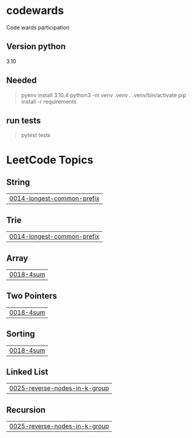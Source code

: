 # codewards

Code wards participation


## Version python

3.10

## Needed

> pyenv install 3.10.4
> python3 -m venv .venv
> . .venv/bin/activate
> pip install -r requirements

## run tests

> pytest tests

<!---LeetCode Topics Start-->
# LeetCode Topics
## String
|  |
| ------- |
| [0014-longest-common-prefix](https://github.com/KameniAlexNea/codewards/tree/master/0014-longest-common-prefix) |
## Trie
|  |
| ------- |
| [0014-longest-common-prefix](https://github.com/KameniAlexNea/codewards/tree/master/0014-longest-common-prefix) |
## Array
|  |
| ------- |
| [0018-4sum](https://github.com/KameniAlexNea/codewards/tree/master/0018-4sum) |
## Two Pointers
|  |
| ------- |
| [0018-4sum](https://github.com/KameniAlexNea/codewards/tree/master/0018-4sum) |
## Sorting
|  |
| ------- |
| [0018-4sum](https://github.com/KameniAlexNea/codewards/tree/master/0018-4sum) |
## Linked List
|  |
| ------- |
| [0025-reverse-nodes-in-k-group](https://github.com/KameniAlexNea/codewards/tree/master/0025-reverse-nodes-in-k-group) |
## Recursion
|  |
| ------- |
| [0025-reverse-nodes-in-k-group](https://github.com/KameniAlexNea/codewards/tree/master/0025-reverse-nodes-in-k-group) |
<!---LeetCode Topics End-->